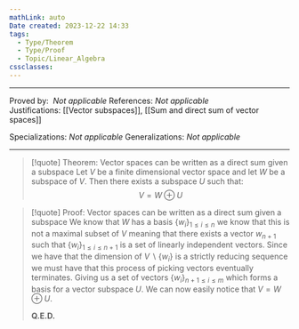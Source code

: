 ```yaml
---
mathLink: auto
Date created: 2023-12-22 14:33
tags:
  - Type/Theorem
  - Type/Proof
  - Topic/Linear_Algebra
cssclasses:
---
```


---

Proved by:  _Not applicable_
References: _Not applicable_
Justifications: [[Vector subspaces]], [[Sum and direct sum of vector spaces]]

Specializations: _Not applicable_
Generalizations: _Not applicable_

---

> [!quote] Theorem: Vector spaces can be written as a direct sum given a subspace
> Let $V$ be a finite dimensional vector space and let $W$ be a subspace of $V$. Then there exists a subspace $U$ such that: $$V= W \oplus U$$

>[!quote] Proof: Vector spaces can be written as a direct sum given a subspace
>We know that $W$ has a basis $\{ w_{i} \}_{1\leq i\leq n}$ we know that this is not a maximal subset of $V$ meaning that there exists a vector $w_{n+1}$ such that $\{ w_{i} \}_{1\leq i\leq n+1}$ is a set of linearly independent vectors. Since we have that the dimension of $V\backslash\{ w_{i} \}$ is a strictly reducing sequence we must have that this process of picking vectors eventually terminates. Giving us a set of vectors $\{ w_{i} \}_{n+1\leq i\leq m}$ which forms a basis for a vector subspace $U$. We can now easily notice that $V= W \oplus U$.
>
>**Q.E.D.**

